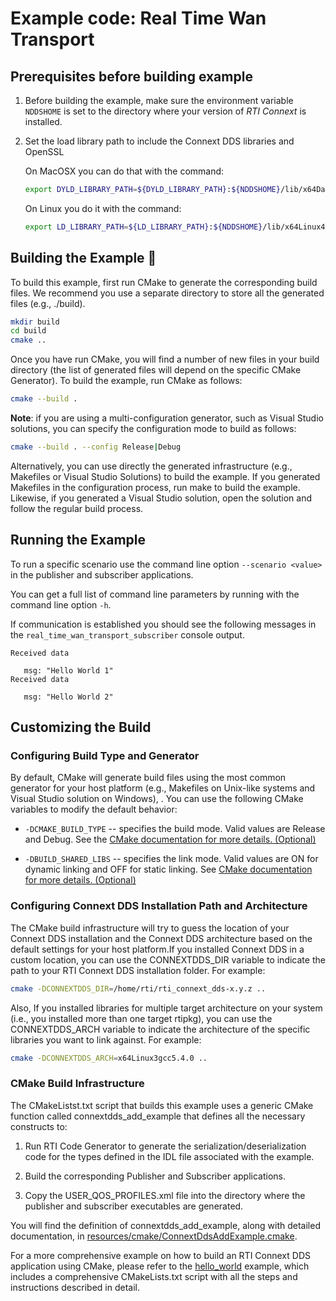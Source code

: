 # Example code: Real Time Wan Transport

## Prerequisites before building example

1)  Before building the example, make sure the environment variable `NDDSHOME`
    is set to the directory where your version of *RTI Connext* is installed.

2)  Set the load library path to include the Connext DDS libraries and OpenSSL

    On MacOSX you can do that with the command:

    ```sh
    export DYLD_LIBRARY_PATH=${DYLD_LIBRARY_PATH}:${NDDSHOME}/lib/x64Darwin17clang9.0:${NDDSHOME}/third_party/openssl-1.1.1i/x64Darwin17clang9.0/release/lib
    ```

    On Linux you do it with the command:

    ```sh
    export LD_LIBRARY_PATH=${LD_LIBRARY_PATH}:${NDDSHOME}/lib/x64Linux4gcc7.3.0:${NDDSHOME}/third_party/openssl-1.1.1i/x64Linux4gcc7.3.0/release/lib
    ```

## Building the Example :wrench:

To build this example, first run CMake to generate the corresponding build
files. We recommend you use a separate directory to store all the generated
files (e.g., ./build).

```sh
mkdir build
cd build
cmake ..
```

Once you have run CMake, you will find a number of new files in your build
directory (the list of generated files will depend on the specific CMake
Generator). To build the example, run CMake as follows:

```sh
cmake --build .
```

**Note**: if you are using a multi-configuration generator, such as Visual
Studio solutions, you can specify the configuration mode to build as follows:

```sh
cmake --build . --config Release|Debug
```

Alternatively, you can use directly the generated infrastructure (e.g.,
Makefiles or Visual Studio Solutions) to build the example. If you generated
Makefiles in the configuration process, run make to build the example.
Likewise, if you generated a Visual Studio solution, open the solution and
follow the regular build process.

## Running the Example

To run a specific scenario use the command line option `--scenario <value>`
in the publisher and subscriber applications.

You can get a full list of command line parameters by running with the
command line option `-h`.

If communication is established you should see the following messages in the
`real_time_wan_transport_subscriber` console output.

```plaintext
Received data

   msg: "Hello World 1"
Received data

   msg: "Hello World 2"
```

## Customizing the Build

### Configuring Build Type and Generator

By default, CMake will generate build files using the most common generator for
your host platform (e.g., Makefiles on Unix-like systems and Visual Studio
solution on Windows), \. You can use the following CMake variables to modify
the default behavior:

-   `-DCMAKE_BUILD_TYPE` -- specifies the build mode. Valid values are Release
    and Debug. See the [CMake documentation for more details.
    (Optional)](https://cmake.org/cmake/help/latest/variable/CMAKE_BUILD_TYPE.html)

-   `-DBUILD_SHARED_LIBS` -- specifies the link mode. Valid values are ON for
    dynamic linking and OFF for static linking. See [CMake documentation for
    more details.
    (Optional)](https://cmake.org/cmake/help/latest/variable/BUILD_SHARED_LIBS.html)

### Configuring Connext DDS Installation Path and Architecture

The CMake build infrastructure will try to guess the location of your Connext
DDS installation and the Connext DDS architecture based on the default settings
for your host platform.If you installed Connext DDS in a custom location, you
can use the CONNEXTDDS_DIR variable to indicate the path to your RTI Connext 
DDS installation folder. For example:

```sh
cmake -DCONNEXTDDS_DIR=/home/rti/rti_connext_dds-x.y.z ..
```

Also, If you installed libraries for multiple target architecture on your
system (i.e., you installed more than one target rtipkg), you can use the
CONNEXTDDS_ARCH variable to indicate the architecture of the specific libraries
you want to link against. For example:

```sh
cmake -DCONNEXTDDS_ARCH=x64Linux3gcc5.4.0 ..
```

### CMake Build Infrastructure

The CMakeListst.txt script that builds this example uses a generic CMake
function called connextdds_add_example that defines all the necessary 
constructs to:

1.  Run RTI Code Generator to generate the serialization/deserialization code
    for the types defined in the IDL file associated with the example.

2.  Build the corresponding Publisher and Subscriber applications.

3.  Copy the USER_QOS_PROFILES.xml file into the directory where the publisher
    and subscriber executables are generated.

You will find the definition of connextdds_add_example, along with detailed
documentation, in
[resources/cmake/ConnextDdsAddExample.cmake](../../../../resources/cmake/ConnextDdsAddExample.cmake).

For a more comprehensive example on how to build an RTI Connext DDS application
using CMake, please refer to the
[hello_world](../../../connext_dds/build_systems/cmake/) example, which 
includes a comprehensive CMakeLists.txt script with all the steps and
instructions described in detail.

